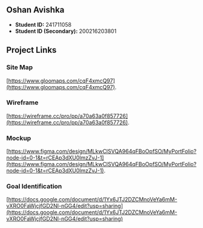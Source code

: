 ## Oshan Avishka
- **Student ID:** 241711058
- **Student ID (Secondary):** 200216203801

## Project Links

### Site Map
[https://www.gloomaps.com/cqF4xmcQ97](https://www.gloomaps.com/cqF4xmcQ97).

### Wireframe
[https://wireframe.cc/pro/pp/a70a63a0f857726](https://wireframe.cc/pro/pp/a70a63a0f857726).

### Mockup
[https://www.figma.com/design/MLkwClSVQA964qFBoOpfSO/MyPortFolio?node-id=0-1&t=rCEAp3dXU0lmzZvJ-1](https://www.figma.com/design/MLkwClSVQA964qFBoOpfSO/MyPortFolio?node-id=0-1&t=rCEAp3dXU0lmzZvJ-1).
### Goal Identification
[https://docs.google.com/document/d/1Yx6JTJ2DZCMnoVeYa6mM-vXRO0FaWjcjfGD2NI-nGG4/edit?usp=sharing](https://docs.google.com/document/d/1Yx6JTJ2DZCMnoVeYa6mM-vXRO0FaWjcjfGD2NI-nGG4/edit?usp=sharing)


